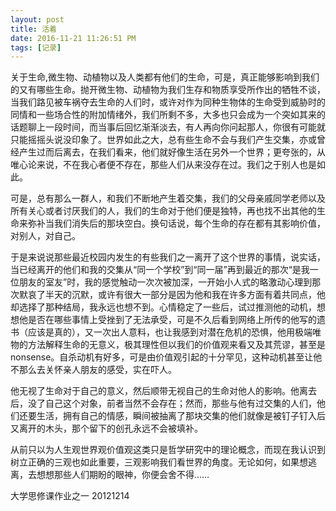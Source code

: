 ```yaml
---
layout: post
title: 活着
date: 2016-11-21 11:26:51 PM 
tags: [记录]  
---
```


    

关于生命,微生物、动植物以及人类都有他们的生命，可是，真正能够影响到我们的又有哪些生命。抛开微生物、动植物为我们生存和物质享受所作出的牺牲不谈，当我们路见被车祸夺去生命的人们时，或许对作为同种生物体的生命受到威胁时的同情和一些场合性的附加情绪外，我们所剩不多，大多也只会成为一个突如其来的话题聊上一段时间，而当事后回忆渐渐淡去，有人再向你问起那人，你很有可能就只能摇摇头说没印象了。世界如此之大，总有些生命不会与我们产生交集，亦或曾经产生过而后离去，在我们看来，他们就好像生活在另外一个世界；更夸张的，从唯心论来说，不在我心者便不存在，那些人们从来没存在过。我们之于别人也是如此。

可是，总有那么一群人，和我们不断地产生着交集，我们的父母亲戚同学老师以及所有关心或者讨厌我们的人，我们的生命对于他们便是独特，再也找不出其他的生命来弥补当我们消失后的那块空白。换句话说，每个生命的存在都有其影响价值，对别人，对自己。

于是来说说那些最近校园内发生的有些我们之一离开了这个世界的事情，说实话，当已经离开的他们和我的交集从“同一个学校”到“同一届”再到最近的那次“是我一位朋友的室友”时，我的感觉触动一次次被加深，一开始小人式的略激动心理到那次默哀了半天的沉默，或许有很大一部分是因为他和我在许多方面有着共同点，他却选择了那种结局，我永远也想不到。心情稳定了一些后，试过推测他的动机，想想他是否在哪些事情上受挫到了无法承受，可是不久后看到网络上所传的他写的遗书（应该是真的），又一次出人意料，也让我感到对潜在危机的恐惧，他用极端唯物的方法解释生命的无意义，极其理性但以我们的价值观来看又及其荒谬，甚至是nonsense。自杀动机有好多，可是由价值观引起的十分罕见，这种动机甚至让他不那么去关怀亲人朋友的感受，实在吓人。

他无视了生命对于自己的意义，然后顺带无视自己的生命对他人的影响。他离去后，没了自己这个对象，前者当然不会存在；然而，那些与他有过交集的人们，他们还要生活，拥有自己的情感，瞬间被抽离了那块交集的他们就像是被钉子钉入后又离开的木头，那个留下的创孔永远不会被填补。

从前只以为人生观世界观价值观这类只是哲学研究中的理论概念，而现在我认识到树立正确的三观也如此重要，三观影响我们看世界的角度。无论如何，如果想逃离，去想想那些人们期盼的眼神，你便会舍不得……

大学思修课作业之一
20121214